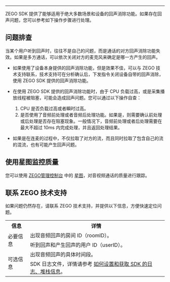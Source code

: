 <Title>怎么处理音频回声问题？</Title>



---

ZEGO SDK 提供了能够适用于绝大多数场景和设备的回声消除功能。如果存在回声问题，您可以参考如下操作步骤进行处理。


## 问题排查

<Warning title="注意">



当某个用户听到回声时，往往不是自己的问题，而是通话的对方回声消除功能失效。如果是多方通话，可以依次关闭对方的麦克风来确定是哪一方产生的回声。 

</Warning>



- 如果使用了设备本身提供的回声消除功能，但是效果不佳，可以与 ZEGO 技术支持联系，技术支持可在分析确认后，下发指令关闭设备自带的回声消除，使用 ZEGO SDK 提供的回声消除功能。


- 在使用 ZEGO SDK 提供的回声消除功能时，由于 CPU 负载过高，或是采集播放线程被阻塞，可能会造成回声问题。您可以通过以下操作自查：

    1. CPU 是否负载过高或者瞬时过高。
    2. 是否使用了音频前处理或者音频后处理功能。如果是，则需要确认前处理或后处理是否存在阻塞现象。一般情况下，音频前处理或者后处理需要在最大不超过 10ms 内完成处理，并且返回处理结果。
 

- 如果是在连麦的过程中，不仅拉取了对方的流，而且同时拉取了包含自己的流的混流，也有可能产生回声问题。


## 使用星图监控质量

您可以使用 [ZEGO管理控制台](https://console.zego.im/) 中的 [星图](https://console.zego.im/prism)，对音视频通话的质量进行跟踪。


## 联系 ZEGO 技术支持

如果问题仍然存在，请联系 ZEGO 技术支持，并提供以下信息，方便快速定位问题。


<table>
  
  <tbody><tr>
    <th>信息</th>
    <th>详情</th>
  </tr>
  <tr>
    <td rowspan="2">必要信息</td>
    <td>出现音频回声的房间 ID（roomID）。</td>
  </tr>
  <tr>
    <td>听到回声和产生回声的用户 ID（userID）。</td>
  </tr>
  <tr>
    <td rowspan="2">可选信息</td>
    <td>出现音频回声的具体时间段。</td>
  </tr>
  <tr>
    <td>SDK 日志文件，详情请参考 <a target="_blank" href="https://doc-zh.zego.im/faq/express_sdkLog">如何设置和获取 SDK 的日志、堆栈信息</a>。</td>
  </tr>
</tbody></table>
